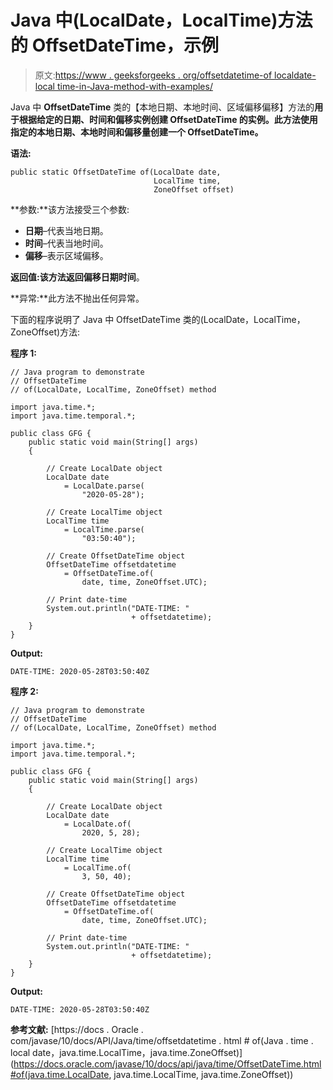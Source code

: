 # Java 中(LocalDate，LocalTime)方法的 OffsetDateTime，示例

> 原文:[https://www . geeksforgeeks . org/offsetdatetime-of localdate-local time-in-Java-method-with-examples/](https://www.geeksforgeeks.org/offsetdatetime-oflocaldate-localtime-method-in-java-with-examples/)

Java 中 **OffsetDateTime** 类的【本地日期、本地时间、区域偏移偏移】方法的**用于根据给定的日期、时间和偏移实例创建 **OffsetDateTime** 的实例。此方法使用指定的本地日期、本地时间和偏移量创建一个 OffsetDateTime。**

**语法:**

```
public static OffsetDateTime of(LocalDate date,
                                LocalTime time,
                                ZoneOffset offset)

```

**参数:**该方法接受三个参数:

*   **日期**–代表当地日期。
*   **时间**–代表当地时间。
*   **偏移**–表示区域偏移。

**返回值:**该方法返回**偏移日期时间**。

**异常:**此方法不抛出任何异常。

下面的程序说明了 Java 中 OffsetDateTime 类的(LocalDate，LocalTime，ZoneOffset)方法:

**程序 1:**

```
// Java program to demonstrate
// OffsetDateTime
// of(LocalDate, LocalTime, ZoneOffset) method

import java.time.*;
import java.time.temporal.*;

public class GFG {
    public static void main(String[] args)
    {

        // Create LocalDate object
        LocalDate date
            = LocalDate.parse(
                "2020-05-28");

        // Create LocalTime object
        LocalTime time
            = LocalTime.parse(
                "03:50:40");

        // Create OffsetDateTime object
        OffsetDateTime offsetdatetime
            = OffsetDateTime.of(
                date, time, ZoneOffset.UTC);

        // Print date-time
        System.out.println("DATE-TIME: "
                           + offsetdatetime);
    }
}
```

**Output:**

```
DATE-TIME: 2020-05-28T03:50:40Z

```

**程序 2:**

```
// Java program to demonstrate
// OffsetDateTime
// of(LocalDate, LocalTime, ZoneOffset) method

import java.time.*;
import java.time.temporal.*;

public class GFG {
    public static void main(String[] args)
    {

        // Create LocalDate object
        LocalDate date
            = LocalDate.of(
                2020, 5, 28);

        // Create LocalTime object
        LocalTime time
            = LocalTime.of(
                3, 50, 40);

        // Create OffsetDateTime object
        OffsetDateTime offsetdatetime
            = OffsetDateTime.of(
                date, time, ZoneOffset.UTC);

        // Print date-time
        System.out.println("DATE-TIME: "
                           + offsetdatetime);
    }
}
```

**Output:**

```
DATE-TIME: 2020-05-28T03:50:40Z

```

**参考文献:**
[https://docs . Oracle . com/javase/10/docs/API/Java/time/offsetdatetime . html # of(Java . time . local date，java.time.LocalTime，java.time.ZoneOffset)](https://docs.oracle.com/javase/10/docs/api/java/time/OffsetDateTime.html#of(java.time.LocalDate, java.time.LocalTime, java.time.ZoneOffset))